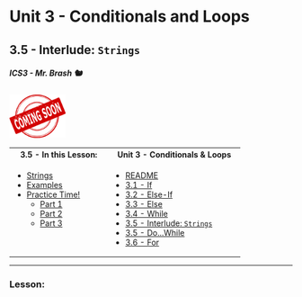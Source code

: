 # Unit 3 - Conditionals and Loops

## 3.5 - Interlude: `Strings`

##### ICS3 - Mr. Brash 🐿️

<img src="../images/cs.png" width="100px">

<table>
<tr>
<th>3.5 - In this Lesson:</th>
<th>Unit 3 - Conditionals & Loops</th>
</tr>
<tr>
<td td valign="top" style="height: 100px;padding-right:50px">

- [Strings](#lesson)
- [Examples](#examples)
- [Practice Time!](#practice-time)
    - [Part 1](#part-1---is_number)
    - [Part 2](#part-2---validate)
    - [Part 3](#part-3---guess)
    
</td>
<td td valign="top" style="height: 100px;padding-right:50px">

- [README](../../README.md)
- [3.1 - If](../1%20-%20Conditionals/1%20-%20IF.md)
- [3.2 - Else-If](../1%20-%20Conditionals/2%20-%20Else-If.md)
- [3.3 - Else](../1%20-%20Conditionals/3%20-%20Else.md)
- [3.4 - While](./4%20-%20While.md)
- [3.5 - Interlude: `Strings`](./5%20-%20Interlude_Strings.md)
- [3.5 - Do...While](./6%20-%20Do-While.md)
- [3.6 - For](./7%20-%20For.md)

</td></tr></table>

---

### Lesson:
